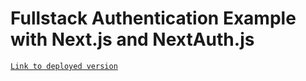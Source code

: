 # Fullstack Authentication Example with Next.js and NextAuth.js

[`Link to deployed version`](https://d-khomichenko-blogr-nextjs-prisma.vercel.app)
